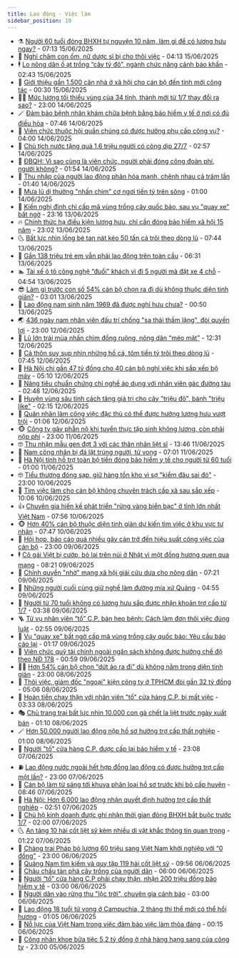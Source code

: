 ```yaml
---
title: Lao động - Việc làm
sidebar_position: 19
---
```


<!-- dantri-lao-dong-viec-lam:START -->
- ⚗️ [Người 60 tuổi đóng BHXH tự nguyện 10 năm, làm gì để có lương hưu ngay?](https://dantri.com.vn/lao-dong-viec-lam/nguoi-60-tuoi-dong-bhxh-tu-nguyen-10-nam-lam-gi-de-co-luong-huu-ngay-20250615102420550.htm) - 07:13 15/06/2025
- 🙉 [Nghỉ chăm con ốm, nữ dược sĩ bị cho thôi việc](https://dantri.com.vn/lao-dong-viec-lam/nghi-cham-con-om-nu-duoc-si-bi-cho-thoi-viec-20250615103959346.htm) - 04:13 15/06/2025
- 🕴 [Lo nông dân ồ ạt trồng “cây tỷ đô”, ngành chức năng cảnh báo khẩn](https://dantri.com.vn/lao-dong-viec-lam/lo-nong-dan-o-at-trong-cay-ty-do-nganh-chuc-nang-canh-bao-khan-20250615093022611.htm) - 02:43 15/06/2025
- 🧐 [Giới thiệu gần 1.500 căn nhà ở xã hội cho cán bộ đến tỉnh mới công tác](https://dantri.com.vn/lao-dong-viec-lam/gioi-thieu-gan-1500-can-nha-o-xa-hoi-cho-can-bo-den-tinh-moi-cong-tac-20250614230529509.htm) - 00:30 15/06/2025
- 🧑‍💻 [Mức lương tối thiểu vùng của 34 tỉnh, thành mới từ 1/7 thay đổi ra sao?](https://dantri.com.vn/lao-dong-viec-lam/muc-luong-toi-thieu-vung-cua-34-tinh-thanh-moi-tu-17-thay-doi-ra-sao-20250613173140918.htm) - 23:00 14/06/2025
- 🪄 [Đảm bảo bệnh nhân khám chữa bệnh bằng bảo hiểm y tế ở nơi có đủ điều hòa](https://dantri.com.vn/lao-dong-viec-lam/dam-bao-benh-nhan-kham-chua-benh-bang-bao-hiem-y-te-o-noi-co-du-dieu-hoa-20250614142223556.htm) - 07:46 14/06/2025
- 🦣 [Viên chức thuộc hội quần chúng có được hưởng phụ cấp công vụ?](https://dantri.com.vn/lao-dong-viec-lam/vien-chuc-thuoc-hoi-quan-chung-co-duoc-huong-phu-cap-cong-vu-20250613060029862.htm) - 04:00 14/06/2025
- 🎡 [Chủ tịch nước tặng quà 1,6 triệu người có công dịp 27/7](https://dantri.com.vn/lao-dong-viec-lam/chu-tich-nuoc-tang-qua-16-trieu-nguoi-co-cong-dip-277-20250614093843615.htm) - 02:57 14/06/2025
- 🦍 [ĐBQH: Vì sao cùng là viên chức, người phải đóng công đoàn phí, người không?](https://dantri.com.vn/lao-dong-viec-lam/dbqh-vi-sao-cung-la-vien-chuc-nguoi-phai-dong-cong-doan-phi-nguoi-khong-20250613232728999.htm) - 01:54 14/06/2025
- 🫶 [Thu nhập của người lao động phân hóa mạnh, chênh nhau cả trăm lần](https://dantri.com.vn/lao-dong-viec-lam/thu-nhap-cua-nguoi-lao-dong-phan-hoa-manh-chenh-nhau-ca-tram-lan-20250613212935212.htm) - 01:40 14/06/2025
- 🥸 [Mưa lũ dị thường &quot;nhấn chìm&quot; cơ ngơi tiền tỷ trên sông](https://dantri.com.vn/lao-dong-viec-lam/mua-lu-di-thuong-nhan-chim-co-ngoi-tien-ty-tren-song-20250613150239297.htm) - 01:00 14/06/2025
- 🎡 [Kiến nghị đình chỉ cấp mã vùng trồng cây quốc bảo, sau vụ &quot;quay xe&quot; bất ngờ](https://dantri.com.vn/lao-dong-viec-lam/kien-nghi-dinh-chi-cap-ma-vung-trong-cay-quoc-bao-sau-vu-quay-xe-bat-ngo-20250613145809725.htm) - 23:16 13/06/2025
- 🔥 [Chính thức hạ điều kiện lương hưu, chỉ cần đóng bảo hiểm xã hội 15 năm](https://dantri.com.vn/lao-dong-viec-lam/chinh-thuc-ha-dieu-kien-luong-huu-chi-can-dong-bao-hiem-xa-hoi-15-nam-20250613100848551.htm) - 23:02 13/06/2025
- 🌜 [Bất lực nhìn lồng bè tan nát kéo 50 tấn cá trôi theo dòng lũ](https://dantri.com.vn/lao-dong-viec-lam/bat-luc-nhin-long-be-tan-nat-keo-50-tan-ca-troi-theo-dong-lu-20250613130519389.htm) - 07:44 13/06/2025
- 🤭 [Gần 138 triệu trẻ em vẫn phải lao động trên toàn cầu](https://dantri.com.vn/lao-dong-viec-lam/gan-138-trieu-tre-em-van-phai-lao-dong-tren-toan-cau-20250612231822119.htm) - 06:31 13/06/2025
- 🏊 [Tài xế ô tô công nghệ “đuổi” khách vì đi 5 người mà đặt xe 4 chỗ](https://dantri.com.vn/lao-dong-viec-lam/tai-xe-o-to-cong-nghe-duoi-khach-vi-di-5-nguoi-ma-dat-xe-4-cho-20250613110649348.htm) - 04:54 13/06/2025
- 😎 [Làm gì trước con số 54% cán bộ chọn ra đi dù không thuộc diện tinh giản?](https://dantri.com.vn/lao-dong-viec-lam/lam-gi-truoc-con-so-54-can-bo-chon-ra-di-du-khong-thuoc-dien-tinh-gian-20250612165132215.htm) - 03:01 13/06/2025
- 🤖 [Lao động nam sinh năm 1969 đã được nghỉ hưu chưa?](https://dantri.com.vn/lao-dong-viec-lam/lao-dong-nam-sinh-nam-1969-da-duoc-nghi-huu-chua-20250612142642857.htm) - 00:50 13/06/2025
- 🌏 [436 ngày nam nhân viên đấu trí chống &quot;sa thải thầm lặng&quot;, đòi quyền lợi](https://dantri.com.vn/lao-dong-viec-lam/436-ngay-nam-nhan-vien-dau-tri-chong-sa-thai-tham-lang-doi-quyen-loi-20250612092930997.htm) - 23:00 12/06/2025
- 🦏 [Lũ lớn trái mùa nhấn chìm đồng ruộng, nông dân “méo mặt”](https://dantri.com.vn/lao-dong-viec-lam/lu-lon-trai-mua-nhan-chim-dong-ruong-nong-dan-meo-mat-20250612170520564.htm) - 12:31 12/06/2025
- 🤔 [Cả thôn suy sụp nhìn những hồ cá, tôm tiền tỷ trôi theo dòng lũ](https://dantri.com.vn/lao-dong-viec-lam/ca-thon-suy-sup-nhin-nhung-ho-ca-tom-tien-ty-troi-theo-dong-lu-20250612140209302.htm) - 07:45 12/06/2025
- 🌮 [Hà Nội chi gần 47 tỷ đồng cho 40 cán bộ nghỉ việc khi sắp xếp bộ máy](https://dantri.com.vn/lao-dong-viec-lam/ha-noi-chi-gan-47-ty-dong-cho-40-can-bo-nghi-viec-khi-sap-xep-bo-may-20250612110133473.htm) - 05:10 12/06/2025
- 💪 [Nâng tiêu chuẩn chứng chỉ nghề áp dụng với nhân viên gác đường tàu](https://dantri.com.vn/lao-dong-viec-lam/nang-tieu-chuan-chung-chi-nghe-ap-dung-voi-nhan-vien-gac-duong-tau-20250611223233207.htm) - 02:48 12/06/2025
- 💪 [Huyện vùng sâu tính cách tăng giá trị cho cây &quot;triệu đô&quot;, bánh &quot;triệu like&quot;](https://dantri.com.vn/lao-dong-viec-lam/huyen-vung-sau-tinh-cach-tang-gia-tri-cho-cay-trieu-do-banh-trieu-like-20250611154853060.htm) - 02:15 12/06/2025
- 🦒 [Quân nhân làm công việc đặc thù có thể được hưởng lương hưu vượt trội](https://dantri.com.vn/lao-dong-viec-lam/quan-nhan-lam-cong-viec-dac-thu-co-the-duoc-huong-luong-huu-vuot-troi-20250611130007200.htm) - 01:06 12/06/2025
- 🐵 [Công ty gây phẫn nộ khi tuyển thực tập sinh không lương, còn phải nộp phí](https://dantri.com.vn/lao-dong-viec-lam/cong-ty-gay-phan-no-khi-tuyen-thuc-tap-sinh-khong-luong-con-phai-nop-phi-20250611105958207.htm) - 23:00 11/06/2025
- 🤓 [Thu nhận mẫu gen đợt 3 với các thân nhân liệt sĩ](https://dantri.com.vn/lao-dong-viec-lam/thu-nhan-mau-gen-dot-3-voi-cac-than-nhan-liet-si-20250611163326313.htm) - 13:46 11/06/2025
- 🧐 [Nam công nhân bị đá lật trúng người, tử vong](https://dantri.com.vn/lao-dong-viec-lam/nam-cong-nhan-bi-da-lat-trung-nguoi-tu-vong-20250611132758895.htm) - 07:01 11/06/2025
- 💪 [Hà Nội tính hỗ trợ toàn bộ tiền đóng bảo hiểm y tế cho người từ 60 tuổi](https://dantri.com.vn/lao-dong-viec-lam/ha-noi-tinh-ho-tro-toan-bo-tien-dong-bao-hiem-y-te-cho-nguoi-tu-60-tuoi-20250610185013155.htm) - 01:00 11/06/2025
- 🤓 [Tiểu thương đóng sạp, giữ hàng tồn kho vì sợ &quot;kiểm đâu sai đó&quot;](https://dantri.com.vn/lao-dong-viec-lam/tieu-thuong-dong-sap-giu-hang-ton-kho-vi-so-kiem-dau-sai-do-20250610125820644.htm) - 23:00 10/06/2025
- 💯 [Tìm việc làm cho cán bộ không chuyên trách cấp xã sau sắp xếp](https://dantri.com.vn/lao-dong-viec-lam/tim-viec-lam-cho-can-bo-khong-chuyen-trach-cap-xa-sau-sap-xep-20250610163212240.htm) - 10:06 10/06/2025
- 👍 [Chuyên gia hiến kế phát triển &quot;rừng vàng biển bạc&quot; ở tỉnh lớn nhất Việt Nam](https://dantri.com.vn/lao-dong-viec-lam/chuyen-gia-hien-ke-phat-trien-rung-vang-bien-bac-o-tinh-lon-nhat-viet-nam-20250610141312170.htm) - 07:56 10/06/2025
- 🐵 [Hơn 40% cán bộ thuộc diện tinh giản dự kiến tìm việc ở khu vực tư nhân](https://dantri.com.vn/lao-dong-viec-lam/hon-40-can-bo-thuoc-dien-tinh-gian-du-kien-tim-viec-o-khu-vuc-tu-nhan-20250610141626241.htm) - 07:47 10/06/2025
- 💂 [Hội họp, báo cáo quá nhiều gây cản trở đến hiệu suất công việc của cán bộ](https://dantri.com.vn/lao-dong-viec-lam/hoi-hop-bao-cao-qua-nhieu-gay-can-tro-den-hieu-suat-cong-viec-cua-can-bo-20250609105143981.htm) - 23:00 09/06/2025
- 🕴 [Cô gái Việt bị cướp, bỏ lại trên núi ở Nhật vì một đồng hương quen qua mạng](https://dantri.com.vn/lao-dong-viec-lam/co-gai-viet-bi-cuop-bo-lai-tren-nui-o-nhat-vi-mot-dong-huong-quen-qua-mang-20250609115859303.htm) - 08:21 09/06/2025
- 👀 [Chính quyền &quot;nhờ&quot; mạng xã hội giải cứu dưa cho nông dân](https://dantri.com.vn/lao-dong-viec-lam/chinh-quyen-nho-mang-xa-hoi-giai-cuu-dua-cho-nong-dan-20250609122720385.htm) - 07:21 09/06/2025
- 🦄 [Những người cuối cùng giữ nghề làm đường mía xứ Quảng](https://dantri.com.vn/lao-dong-viec-lam/nhung-nguoi-cuoi-cung-giu-nghe-lam-duong-mia-xu-quang-20250608162528476.htm) - 04:55 09/06/2025
- 🔭 [Người từ 70 tuổi không có lương hưu sắp được nhận khoản trợ cấp từ 1/7](https://dantri.com.vn/lao-dong-viec-lam/nguoi-tu-70-tuoi-khong-co-luong-huu-sap-duoc-nhan-khoan-tro-cap-tu-17-20250609101427008.htm) - 03:38 09/06/2025
- 🪜 [Từ vụ nhân viên “tố” C.P. bán heo bệnh: Cách làm đơn thôi việc đúng luật](https://dantri.com.vn/lao-dong-viec-lam/tu-vu-nhan-vien-to-cp-ban-heo-benh-cach-lam-don-thoi-viec-dung-luat-20250609092133459.htm) - 02:55 09/06/2025
- 🌊 [Vụ &quot;quay xe&quot; bất ngờ cấp mã vùng trồng cây quốc bảo: Yêu cầu báo cáo lại](https://dantri.com.vn/lao-dong-viec-lam/vu-quay-xe-bat-ngo-cap-ma-vung-trong-cay-quoc-bao-yeu-cau-bao-cao-lai-20250609071907009.htm) - 01:17 09/06/2025
- 💯 [Viên chức quỹ tài chính ngoài ngân sách không được hưởng chế độ theo NĐ 178](https://dantri.com.vn/lao-dong-viec-lam/vien-chuc-quy-tai-chinh-ngoai-ngan-sach-khong-duoc-huong-che-do-theo-nd-178-20250608200212660.htm) - 00:59 09/06/2025
- 👨‍🏫 [Hơn 54% cán bộ chọn “dứt áo ra đi” dù không nằm trong diện tinh giản](https://dantri.com.vn/lao-dong-viec-lam/hon-54-can-bo-chon-dut-ao-ra-di-du-khong-nam-trong-dien-tinh-gian-20250608192106117.htm) - 23:00 08/06/2025
- 🙉 [Thôi việc, giám đốc &quot;ngoại&quot; kiện công ty ở TPHCM đòi gần 32 tỷ đồng](https://dantri.com.vn/lao-dong-viec-lam/thoi-viec-giam-doc-ngoai-kien-cong-ty-o-tphcm-doi-gan-32-ty-dong-20250608113240907.htm) - 05:06 08/06/2025
- 🦄 [Hoàn tiền chạy thận với nhân viên &quot;tố&quot; cửa hàng C.P, bị mất việc](https://dantri.com.vn/lao-dong-viec-lam/hoan-tien-chay-than-voi-nhan-vien-to-cua-hang-cp-bi-mat-viec-20250607200857790.htm) - 03:33 08/06/2025
- 🎭 [Chủ trang trại bất lực nhìn 10.000 con gà chết la liệt trước ngày xuất bán](https://dantri.com.vn/lao-dong-viec-lam/chu-trang-trai-bat-luc-nhin-10000-con-ga-chet-la-liet-truoc-ngay-xuat-ban-20250607235629111.htm) - 01:10 08/06/2025
- 🪄 [Hơn 50.000 người lao động nộp hồ sơ hưởng trợ cấp thất nghiệp](https://dantri.com.vn/lao-dong-viec-lam/hon-50000-nguoi-lao-dong-nop-ho-so-huong-tro-cap-that-nghiep-20250604163944891.htm) - 01:00 08/06/2025
- 🌁 [Người &quot;tố&quot; cửa hàng C.P. được cấp lại bảo hiểm y tế](https://dantri.com.vn/lao-dong-viec-lam/nguoi-to-cua-hang-cp-duoc-cap-lai-bao-hiem-y-te-20250607220958007.htm) - 23:08 07/06/2025
- ⛽️ [Lao động nước ngoài hết hợp đồng lao động có được hưởng trợ cấp một lần?](https://dantri.com.vn/lao-dong-viec-lam/lao-dong-nuoc-ngoai-het-hop-dong-lao-dong-co-duoc-huong-tro-cap-mot-lan-20250602132024630.htm) - 23:00 07/06/2025
- 🤩 [Cán bộ làm từ sáng tới khuya phân loại hồ sơ trước khi bỏ cấp huyện](https://dantri.com.vn/lao-dong-viec-lam/can-bo-lam-tu-sang-toi-khuya-phan-loai-ho-so-truoc-khi-bo-cap-huyen-20250607141742792.htm) - 08:46 07/06/2025
- 🌝 [Hà Nội: Hơn 6.000 lao động nhận quyết định hưởng trợ cấp thất nghiệp](https://dantri.com.vn/lao-dong-viec-lam/ha-noi-hon-6000-lao-dong-nhan-quyet-dinh-huong-tro-cap-that-nghiep-20250607094206961.htm) - 02:51 07/06/2025
- 🤗 [Chủ hộ kinh doanh được ghi nhận thời gian đóng BHXH bắt buộc trước 1/7](https://dantri.com.vn/lao-dong-viec-lam/chu-ho-kinh-doanh-duoc-ghi-nhan-thoi-gian-dong-bhxh-bat-buoc-truoc-17-20250607074428196.htm) - 02:00 07/06/2025
- 🌜 [An táng 10 hài cốt liệt sỹ kèm nhiều di vật khắc thông tin quan trọng](https://dantri.com.vn/lao-dong-viec-lam/an-tang-10-hai-cot-liet-sy-kem-nhieu-di-vat-khac-thong-tin-quan-trong-20250606163709266.htm) - 01:22 07/06/2025
- 👀 [Chàng trai Pháp bỏ lương 60 triệu sang Việt Nam khởi nghiệp với “0 đồng”](https://dantri.com.vn/lao-dong-viec-lam/chang-trai-phap-bo-luong-60-trieu-sang-viet-nam-khoi-nghiep-voi-0-dong-20250604091135141.htm) - 23:00 06/06/2025
- 🫣 [Quảng Nam tìm kiếm và quy tập 119 hài cốt liệt sỹ](https://dantri.com.vn/lao-dong-viec-lam/quang-nam-tim-kiem-va-quy-tap-119-hai-cot-liet-sy-20250606145927635.htm) - 09:56 06/06/2025
- 🧠 [Châu chấu tàn phá cây trồng của người dân](https://dantri.com.vn/lao-dong-viec-lam/chau-chau-tan-pha-cay-trong-cua-nguoi-dan-20250605173616108.htm) - 06:00 06/06/2025
- 🎊 [Người “tố” cửa hàng C.P phải chạy thận, nhận 200 triệu đồng bảo hiểm y tế](https://dantri.com.vn/lao-dong-viec-lam/nguoi-to-cua-hang-cp-phai-chay-than-nhan-200-trieu-dong-bao-hiem-y-te-20250606093712092.htm) - 03:00 06/06/2025
- 🧰 [Người dân vào rừng thu &quot;lộc trời&quot;, chuyên gia cảnh báo](https://dantri.com.vn/lao-dong-viec-lam/nguoi-dan-vao-rung-thu-loc-troi-chuyen-gia-canh-bao-20250605180250137.htm) - 03:00 06/06/2025
- 🐘 [Lao động 18 tuổi tử vong ở Campuchia, 2 tháng thi thể mới có thể hồi hương](https://dantri.com.vn/lao-dong-viec-lam/lao-dong-18-tuoi-tu-vong-o-campuchia-2-thang-thi-the-moi-co-the-hoi-huong-20250605165251775.htm) - 01:05 06/06/2025
- 🥳 [Nỗ lực của Việt Nam trong việc đảm bảo việc làm thỏa đáng](https://dantri.com.vn/lao-dong-viec-lam/no-luc-cua-viet-nam-trong-viec-dam-bao-viec-lam-thoa-dang-20250605205958780.htm) - 00:15 06/06/2025
- 🐎 [Công nhân khoe bữa tiệc 5,2 tỷ đồng ở nhà hàng hạng sang của công ty](https://dantri.com.vn/lao-dong-viec-lam/cong-nhan-khoe-bua-tiec-52-ty-dong-o-nha-hang-hang-sang-cua-cong-ty-20250605165640882.htm) - 23:00 05/06/2025<!-- dantri-lao-dong-viec-lam:END -->
